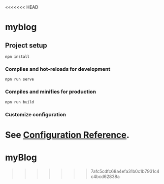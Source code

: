 <<<<<<< HEAD
# myblog

## Project setup
```
npm install
```

### Compiles and hot-reloads for development
```
npm run serve
```

### Compiles and minifies for production
```
npm run build
```

### Customize configuration
See [Configuration Reference](https://cli.vuejs.org/config/).
=======
# myBlog
>>>>>>> 7afc5cdfc68a4efa31b0c1b7931c4c4bcd62838a
